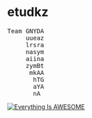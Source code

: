 # etudkz
<pre>
Team GNYDA
     uueaz  
     lrsra  
     nasym  
     aiina  
     zymBt  
      mkAA  
       hTG  
       aYA  
       nA
</pre>
[![Everything Is AWESOME](https://yt-embed.herokuapp.com/embed?v=OuhFTX6yLXQ&t=15s)](https://www.youtube.com/watch?v=OuhFTX6yLXQ&t=15s "Almighty PUSH")